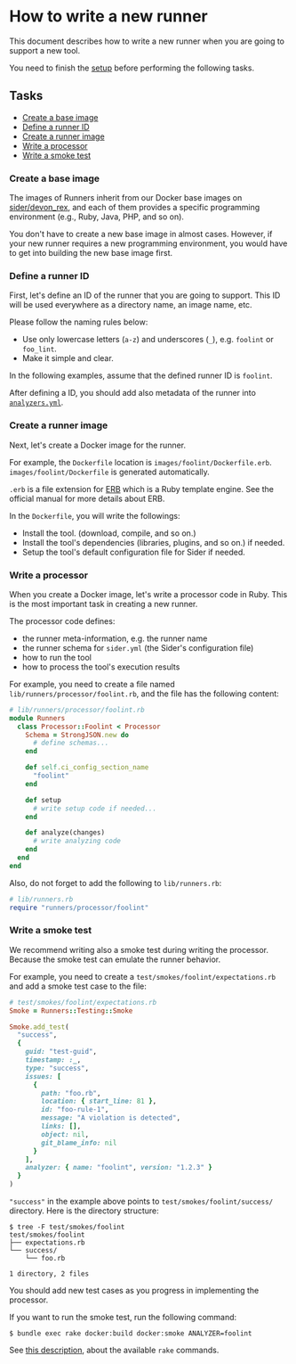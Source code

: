 # How to write a new runner

This document describes how to write a new runner when you are going to support a new tool.

You need to finish the [setup](../README.md#setup) before performing the following tasks.

## Tasks

- [Create a base image](#create-a-base-image)
- [Define a runner ID](#define-a-runner-id)
- [Create a runner image](#create-a-runner-image)
- [Write a processor](#write-a-processor)
- [Write a smoke test](#write-a-smoke-test)

### Create a base image

The images of Runners inherit from our Docker base images on [sider/devon_rex](https://github.com/sider/devon_rex),
and each of them provides a specific programming environment (e.g., Ruby, Java, PHP, and so on).

You don't have to create a new base image in almost cases.
However, if your new runner requires a new programming environment,
you would have to get into building the new base image first.

### Define a runner ID

First, let's define an ID of the runner that you are going to support.
This ID will be used everywhere as a directory name, an image name, etc.

Please follow the naming rules below:

- Use only lowercase letters (`a-z`) and underscores (`_`), e.g. `foolint` or `foo_lint`.
- Make it simple and clear.

In the following examples, assume that the defined runner ID is `foolint`.

After defining a ID, you should add also metadata of the runner into [`analyzers.yml`](../analyzers.yml).

### Create a runner image

Next, let's create a Docker image for the runner.

For example, the `Dockerfile` location is `images/foolint/Dockerfile.erb`.
`images/foolint/Dockerfile` is generated automatically.

`.erb` is a file extension for [ERB](https://en.wikipedia.org/wiki/ERuby) which is a Ruby template engine.
See the official manual for more details about ERB.

In the `Dockerfile`, you will write the followings:

- Install the tool. (download, compile, and so on.)
- Install the tool's dependencies (libraries, plugins, and so on.) if needed.
- Setup the tool's default configuration file for Sider if needed.

### Write a processor

When you create a Docker image, let's write a processor code in Ruby.
This is the most important task in creating a new runner.

The processor code defines:

- the runner meta-information, e.g. the runner name
- the runner schema for `sider.yml` (the Sider's configuration file)
- how to run the tool
- how to process the tool's execution results

For example, you need to create a file named `lib/runners/processor/foolint.rb`,
and the file has the following content:

```ruby
# lib/runners/processor/foolint.rb
module Runners
  class Processor::Foolint < Processor
    Schema = StrongJSON.new do
      # define schemas...
    end

    def self.ci_config_section_name
      "foolint"
    end

    def setup
      # write setup code if needed...
    end

    def analyze(changes)
      # write analyzing code
    end
  end
end
```

Also, do not forget to add the following to `lib/runners.rb`:

```ruby
# lib/runners.rb
require "runners/processor/foolint"
```

### Write a smoke test

We recommend writing also a smoke test during writing the processor.
Because the smoke test can emulate the runner behavior.

For example, you need to create a `test/smokes/foolint/expectations.rb` and add a smoke test case to the file:

```ruby
# test/smokes/foolint/expectations.rb
Smoke = Runners::Testing::Smoke

Smoke.add_test(
  "success",
  {
    guid: "test-guid",
    timestamp: :_,
    type: "success",
    issues: [
      {
        path: "foo.rb",
        location: { start_line: 81 },
        id: "foo-rule-1",
        message: "A violation is detected",
        links: [],
        object: nil,
        git_blame_info: nil
      }
    ],
    analyzer: { name: "foolint", version: "1.2.3" }
  }
)
```

`"success"` in the example above points to `test/smokes/foolint/success/` directory.
Here is the directory structure:

```shell
$ tree -F test/smokes/foolint
test/smokes/foolint
├── expectations.rb
└── success/
    └── foo.rb

1 directory, 2 files
```

You should add new test cases as you progress in implementing the processor.

If you want to run the smoke test, run the following command:

```shell
$ bundle exec rake docker:build docker:smoke ANALYZER=foolint
```

See [this description](../README.md#testing), about the available `rake` commands.
